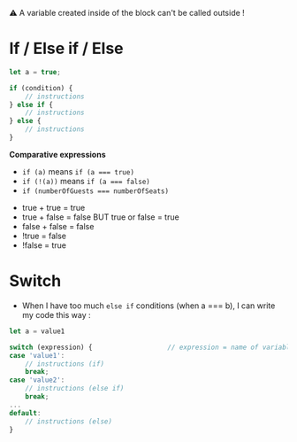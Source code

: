 :warning: A variable created inside of the block can't be called outside !

# If / Else if / Else

```javascript
let a = true;

if (condition) {
    // instructions
} else if {
    // instructions
} else {
    // instructions
}
```

**Comparative expressions**
- ```if (a)``` means ```if (a === true)```
- ```if (!(a))``` means ```if (a === false)```
- ```if (numberOfGuests === numberOfSeats)```

* true  + true = true
* true  + false = false BUT true or false = true
* false + false = false
* !true = false
* !false = true

# Switch
- When I have too much ```else if``` conditions (when a === b), I can write my code this way :
```javascript
let a = value1

switch (expression) {                   // expression = name of variable
case 'value1':
    // instructions (if)
    break;
case 'value2':
    // instructions (else if)
    break;
...
default:
    // instructions (else)
}
```
